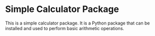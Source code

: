 # Simple Calculator Package

This is a simple calculator package. It is a Python package that can be installed and used to perform basic arithmetic operations.
